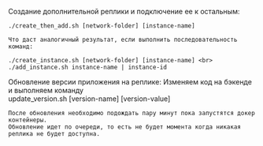 Создание дополнительной реплики и подключение ее к остальным:

    ./create_then_add.sh [network-folder] [instance-name]

    Что даст аналогичный результат, если выполнить последовательность команд:

    ./create_instance.sh [network-folder] [instance-name] <br>
    ./add_instance.sh instance-name | instance-id


Обновление версии приложения на реплике:
    Изменяем код на бэкенде и выполняем команду <br>
    update_version.sh [version-name] [version-value]

    После обновления необходимо подождать пару минут пока запустятся докер контейнеры.
    Обновление идет по очереди, то есть не будет момента когда никакая реплика не будет доступна.
